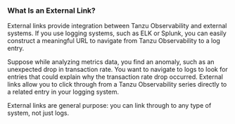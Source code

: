 ### What Is an External Link?

External links provide integration between Tanzu Observability and external systems. If you use logging systems, such as ELK or Splunk, you can easily construct a meaningful URL to navigate from Tanzu Observability to a log entry.

Suppose while analyzing metrics data, you find an anomaly, such as an unexpected drop in transaction rate. You want to navigate to logs to look for entries that could explain why the transaction rate drop occurred. External links allow you to click through from a Tanzu Observability series directly to a related entry in your logging system.

External links are general purpose: you can link through to any type of system, not just logs.
